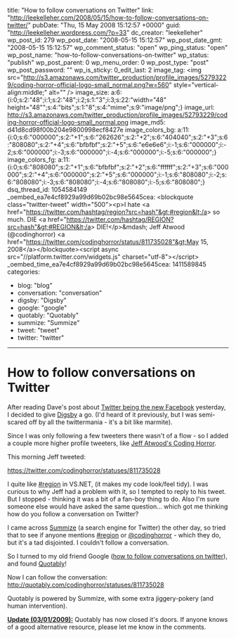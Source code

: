 title: "How to follow conversations on Twitter"
link: "http://leekelleher.com/2008/05/15/how-to-follow-conversations-on-twitter/"
pubDate: "Thu, 15 May 2008 15:12:57 +0000"
guid: "http://leekelleher.wordpress.com/?p=33"
dc_creator: "leekelleher"
wp_post_id: 279
wp_post_date: "2008-05-15 15:12:57"
wp_post_date_gmt: "2008-05-15 15:12:57"
wp_comment_status: "open"
wp_ping_status: "open"
wp_post_name: "how-to-follow-conversations-on-twitter"
wp_status: "publish"
wp_post_parent: 0
wp_menu_order: 0
wp_post_type: "post"
wp_post_password: ""
wp_is_sticky: 0_edit_last: 2
image_tag: &lt;img src="http://s3.amazonaws.com/twitter_production/profile_images/52793229/coding-horror-official-logo-small_normal.png?w=560" style="vertical-align:middle;"   alt=""    /&gt;
image_size: a:6:{i:0;s:2:"48";i:1;s:2:"48";i:2;s:1:"3";i:3;s:22:"width="48" height="48"";s:4:"bits";s:1:"8";s:4:"mime";s:9:"image/png";}
image_url: http://s3.amazonaws.com/twitter_production/profile_images/52793229/coding-horror-official-logo-small_normal.png
image_md5: d41d8cd98f00b204e9800998ecf8427e
image_colors_bg: a:11:{i:0;s:6:"000000";s:2:"+1";s:6:"262626";s:2:"+2";s:6:"404040";s:2:"+3";s:6:"808080";s:2:"+4";s:6:"bfbfbf";s:2:"+5";s:6:"e6e6e6";i:-1;s:6:"000000";i:-2;s:6:"000000";i:-3;s:6:"000000";i:-4;s:6:"000000";i:-5;s:6:"000000";}
image_colors_fg: a:11:{i:0;s:6:"808080";s:2:"+1";s:6:"bfbfbf";s:2:"+2";s:6:"ffffff";s:2:"+3";s:6:"000000";s:2:"+4";s:6:"000000";s:2:"+5";s:6:"000000";i:-1;s:6:"808080";i:-2;s:6:"808080";i:-3;s:6:"808080";i:-4;s:6:"808080";i:-5;s:6:"808080";}
dsq_thread_id: 1054584149
_oembed_ea7e4cf8929a99d69b02bc98e5645cea: &lt;blockquote class="twitter-tweet" width="500"&gt;&lt;p&gt;I hate &lt;a href="https://twitter.com/hashtag/region?src=hash"&gt;#region&lt;/a&gt; so much. DIE &lt;a href="https://twitter.com/hashtag/REGION?src=hash"&gt;#REGION&lt;/a&gt; DIE!&lt;/p&gt;&amp;mdash; Jeff Atwood (@codinghorror) &lt;a href="https://twitter.com/codinghorror/status/811735028"&gt;May 15, 2008&lt;/a&gt;&lt;/blockquote&gt;&lt;script async src="//platform.twitter.com/widgets.js" charset="utf-8"&gt;&lt;/script&gt;
_oembed_time_ea7e4cf8929a99d69b02bc98e5645cea: 1411589845
categories:
  - blog: "blog"
  - conversation: "conversation"
  - digsby: "Digsby"
  - google: "google"
  - quotably: "Quotably"
  - summize: "Summize"
  - tweet: "tweet"
  - twitter: "twitter"

---

# How to follow conversations on Twitter

After reading Dave's post about <a href="http://www.webdeveloper2.com/blog/2008/05/twitter-is-new-facebook.html">Twitter being the new Facebook</a> yesterday, I decided to give <a href="http://www.digsby.com/">Digsby</a> a go. (I'd heard of it previously, but I was semi-scared off by all the twittermania - it's a bit like marmite).

Since I was only following a few tweeters there wasn't of a flow - so I added a couple more higher profile tweeters, like <a href="http://twitter.com/codinghorror/">Jeff Atwood's Coding Horror</a>.

This morning Jeff tweeted:

https://twitter.com/codinghorror/statuses/811735028

I quite like <a href="http://msdn.microsoft.com/en-us/library/9a1ybwek(VS.71).aspx">#region</a> in VS.NET, (it makes my code look/feel tidy).  I was curious to why Jeff had a problem with it, so I tempted to reply to his tweet.  But I stopped - thinking it was a bit of a fan-boy thing to do.  Also I'm sure someone else would have asked the same question... which got me thinking how do you follow a conversation on Twitter?

I came across <a href="http://summize.com/">Summize</a> (a search engine for Twitter) the other day, so tried that to see if anyone mentions <a href="http://summize.com/search?q=%23region">#region</a> or <a href="http://summize.com/search?q=%40codinghorror">@codinghorror</a> - which they do, but it's a tad disjointed. I couldn't follow a conversation.

So I turned to my old friend Google (<a href="http://www.google.co.uk/search?q=how+to+follow+conversations+on+twitter">how to follow conversations on twitter</a>), and found <a href="http://quotably.com/">Quotably</a>!

Now I can follow the conversation: <a href="http://quotably.com/codinghorror/statuses/811735028">http://quotably.com/codinghorror/statuses/811735028</a>

Quotably is powered by Summize, with some extra jiggery-pokery (and human intervention).

<strong><span style="text-decoration:underline;">Update (03/01/2009):</span></strong> Quotably has now closed it's doors. If anyone knows of a good alternative resource, please let me know in the comments.